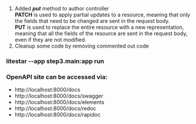 1. Added ***put*** method to author controller<br>
   **PATCH** is used to apply partial updates to a resource, meaning that only the fields that need to be changed are sent in the request body.<br>
   **PUT** is used to replace the entire resource with a new representation, meaning that all the fields of the resource are sent in the request body, even if they are not modified.
2. Cleanup some code by removing commented out code
 
### litestar --app step3.main:app run ###

### OpenAPI site can be accessed via: ###
   - http://localhost:8000/docs
   - http://localhost:8000/docs/swagger
   - http://localhost:8000/docs/elements
   - http://localhost:8000/docs/redoc
   - http://localhost:8000/docs/rapidoc